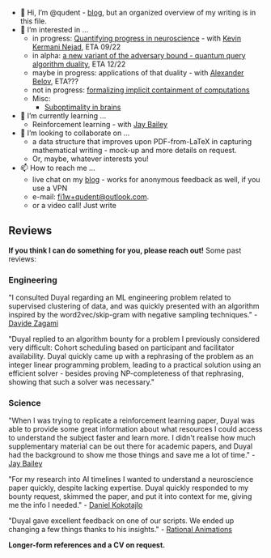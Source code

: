 - 👋 Hi, I’m @qudent - [blog](https://qudent.github.io), but an organized overview of my writing is in this file.
- 👀 I’m interested in ...
   - in progress: [Quantifying progress in neuroscience](https://qudent.github.io/posts/2022/06/intro-neuroscience-progress-studies/) - with [Kevin Kermani Nejad](https://bristolcnu.github.io/people/RPC_kevin_nejad/index.html), ETA 09/22
   - in alpha: [a new variant of the adversary bound - quantum query algorithm duality](https://github.com/qudent/RhoPaths), ETA 12/22
   - maybe in progress: applications of that duality - with [Alexander Belov](http://home.lu.lv/~belovs/), ETA???
   - not in progress: [formalizing implicit containment of computations](https://qudent.github.io/posts/2022/04/implicit-computations/)
   - Misc:
      - [Suboptimality in brains](https://qudent.github.io/posts/2022/06/neuro-stochasticity/)
- 🌱 I’m currently learning ...
    - Reinforcement learning - with [Jay Bailey](https://au.linkedin.com/in/jay-bailey-cs)
- 💞️ I’m looking to collaborate on ...
    - a data structure that improves upon PDF-from-LaTeX in capturing mathematical writing - mock-up and more details on request.
    - Or, maybe, whatever interests you!
- 📫 How to reach me ...
   - live chat on my [blog](https://qudent.github.io) - works for anonymous feedback as well, if you use a VPN
   - e-mail: fi1w+qudent@outlook.com.
   - or a video call! Just write

Reviews
-------
**If you think I can do something for you, please reach out!** Some past reviews:

### Engineering
"I consulted Duyal regarding an ML engineering problem related to supervised clustering of data, and was quickly presented with an algorithm inspired by the word2vec/skip-gram with negative sampling techniques." - [Davide Zagami](https://davidezagami.github.io/)

"Duyal replied to an algorithm bounty for a problem I previously considered very difficult: Cohort scheduling based on participant and facilitator availability. Duyal quickly came up with a rephrasing of the problem as an integer linear programming problem, leading to a practical solution using an efficient solver - besides proving NP-completeness of that rephrasing, showing that such a solver was necessary."

### Science
"When I was trying to replicate a reinforcement learning paper, Duyal was able to provide some great information about what resources I could access to understand the subject faster and learn more. I didn't realise how much supplementary material can be out there for academic papers, and Duyal had the background to show me those things and save me a lot of time." - [Jay Bailey](https://au.linkedin.com/in/jay-bailey-cs)

"For my research into AI timelines I wanted to understand a neuroscience paper quickly, despite lacking expertise. Duyal quickly responded to my bounty request, skimmed the paper, and put it into context for me, giving me the info I needed." - [Daniel Kokotajlo](https://philosophy.unc.edu/people/daniel-kokotajlo/)

"Duyal gave excellent feedback on one of our scripts. We ended up changing a few things thanks to his insights." - [Rational Animations](https://www.youtube.com/RationalAnimations)

**Longer-form references and a CV on request.**
